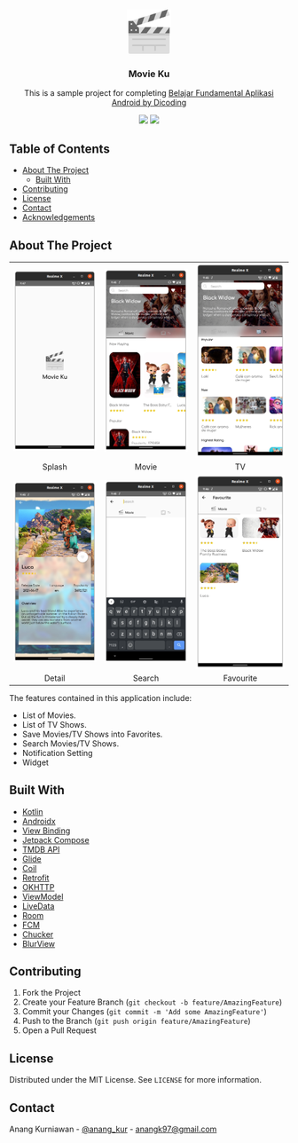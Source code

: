 
<!--
*** Thanks for checking out this README Template. If you have a suggestion that would
*** make this better, please fork the repo and create a pull request or simply open
*** an issue with the tag "enhancement".
*** Thanks again! Now go create something AMAZING! :D
-->





<!-- PROJECT SHIELDS -->
<!--
*** I'm using markdown "reference style" links for readability.
*** Reference links are enclosed in brackets [ ] instead of parentheses ( ).
*** See the bottom of this document for the declaration of the reference variables
*** for contributors-url, forks-url, etc. This is an optional, concise syntax you may use.
*** https://www.markdownguide.org/basic-syntax/#reference-style-links
-->

<!-- PROJECT LOGO -->
<br />
<p align="center">
  <a href="https://github.com/othneildrew/Best-README-Template">
    <img src="app/src/main/res/drawable/ic_movie_active_512.png" alt="Logo" width="80" height="80">
  </a>
  <h3 align="center">Movie Ku</h3>

  <p align="center">
    This is a sample project for completing <a href="https://www.dicoding.com/academies/14/tutorials">Belajar Fundamental Aplikasi Android by Dicoding</a>
  </p>
  
  <p align="center">
    <img src="https://img.shields.io/badge/Language-Kotlin-brightgreen">
    <img src="https://img.shields.io/badge/status-GRADUATED-green">
  </p>
</p>

<!-- TABLE OF CONTENTS -->
## Table of Contents

* [About The Project](#about-the-project)
    * [Built With](#built-with)
* [Contributing](#contributing)
* [License](#license)
* [Contact](#contact)
* [Acknowledgements](#acknowledgements)



<!-- ABOUT THE PROJECT -->
## About The Project

<table>
  <tr>
    <td><img src="app/src/main/res/drawable/splash.png" alt="Splash"></td>
    <td><img src="app/src/main/res/drawable/movie.png" alt="Movie"></td>
    <td><img src="app/src/main/res/drawable/tv.png" alt="TV"></td>
  </tr>
  <tr>
    <td align="center">Splash</td>
    <td align="center">Movie</td>
    <td align="center">TV</td>
  </tr>
  <tr>
    <td><img src="app/src/main/res/drawable/detail.png" alt="Detail"></td>
    <td><img src="app/src/main/res/drawable/search.png" alt="Search"></td>
    <td><img src="app/src/main/res/drawable/favorite.png" alt="Favorite"></td>
  </tr>
  <tr>
    <td align="center">Detail</td>
    <td align="center">Search</td>
    <td align="center">Favourite</td>
  </tr>
 </table>

The features contained in this application include:
- List of Movies.
- List of TV Shows.
- Save Movies/TV Shows into Favorites.
- Search Movies/TV Shows.
- Notification Setting
- Widget

## Built With
* [Kotlin](https://kotlinlang.org/)
* [Androidx](https://developer.android.com/jetpack/androidx)
* [View Binding](https://developer.android.com/topic/libraries/view-binding)
* [Jetpack Compose](https://developer.android.com/jetpack/compose)
* [TMDB API](https://www.themoviedb.org/)
* [Glide](https://github.com/bumptech/glide)
* [Coil](https://github.com/coil-kt/coil)
* [Retrofit](https://github.com/square/retrofit)
* [OKHTTP](https://github.com/square/okhttp)
* [ViewModel](https://developer.android.com/topic/libraries/architecture/viewmodel)
* [LiveData](https://developer.android.com/topic/libraries/architecture/livedata)
* [Room](https://developer.android.com/jetpack/androidx/releases/room)
* [FCM](https://firebase.google.com/docs/cloud-messaging)
* [Chucker](https://github.com/ChuckerTeam/chucker)
* [BlurView](https://github.com/Dimezis/BlurView)

<!-- CONTRIBUTING -->
## Contributing

1. Fork the Project
2. Create your Feature Branch (`git checkout -b feature/AmazingFeature`)
3. Commit your Changes (`git commit -m 'Add some AmazingFeature'`)
4. Push to the Branch (`git push origin feature/AmazingFeature`)
5. Open a Pull Request



<!-- LICENSE -->
## License

Distributed under the MIT License. See `LICENSE` for more information.



<!-- CONTACT -->
## Contact

Anang Kurniawan - [@anang_kur](https://twitter.com/anang_kur) - anangk97@gmail.com

<!-- MARKDOWN LINKS & IMAGES -->
<!-- https://www.markdownguide.org/basic-syntax/#reference-style-links -->
[contributors-shield]: https://img.shields.io/github/contributors/othneildrew/Best-README-Template.svg?style=flat-square
[contributors-url]: https://github.com/othneildrew/Best-README-Template/graphs/contributors
[forks-shield]: https://img.shields.io/github/forks/othneildrew/Best-README-Template.svg?style=flat-square
[forks-url]: https://github.com/othneildrew/Best-README-Template/network/members
[stars-shield]: https://img.shields.io/github/stars/othneildrew/Best-README-Template.svg?style=flat-square
[stars-url]: https://github.com/othneildrew/Best-README-Template/stargazers
[issues-shield]: https://img.shields.io/github/issues/othneildrew/Best-README-Template.svg?style=flat-square
[issues-url]: https://github.com/othneildrew/Best-README-Template/issues
[license-shield]: https://img.shields.io/github/license/othneildrew/Best-README-Template.svg?style=flat-square
[license-url]: https://github.com/othneildrew/Best-README-Template/blob/master/LICENSE.txt
[linkedin-shield]: https://img.shields.io/badge/-LinkedIn-black.svg?style=flat-square&logo=linkedin&colorB=555
[linkedin-url]: https://linkedin.com/in/othneildrew
